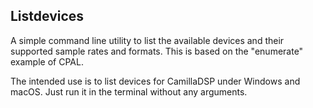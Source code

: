 Listdevices
----

A simple command line utility to list the available devices and their supported sample rates and formats. This is based on the "enumerate" example of CPAL.

The intended use is to list devices for CamillaDSP under Windows and macOS. Just run it in the terminal without any arguments.

